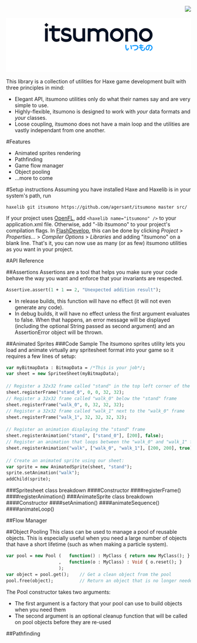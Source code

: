 <p align="right"><a href="https://travis-ci.org/agersant/itsumono"><img src="https://travis-ci.org/agersant/itsumono.png?branch=master"/><a/></p>
<p align="center"><img src="logo.png"/></p>

This library is a collection of utilities for Haxe game development built with three principles in mind:

* Elegant API, itsumono utilities only do what their names say and are very simple to use.
* Highly-flexible, itsumono is designed to work with *your* data formats and *your* classes.
* Loose coupling, itsumono does not have a main loop and the utilities are vastly independant from one another.

#Features

* Animated sprites rendering
* Pathfinding
* Game flow manager
* Object pooling
* …more to come

#Setup instructions
Assuming you have installed Haxe and Haxelib is in your system's path, run

    haxelib git itsumono https://github.com/agersant/itsumono master src/
    
If your project uses [OpenFL](https://github.com/openfl/openfl), add ```<haxelib name="itsumono" />``` to your application.xml file. Otherwise, add "-lib itsumono" to your project's compilation flags. In [FlashDevelop](http://flashdevelop.org/), this can be done by clicking *Project* > *Properties…* > *Compiler Options* > *Libraries* and adding "itsumono" on a blank line. That's it, you can now use as many (or as few) itsumono utilities as you want in your project.

#API Reference

##Assertions
Assertions are a tool that helps you make sure your code behave the way you want and enforce that your invariants are respected.
```haxe
Assertive.assert(1 + 1 == 2, "Unexpected addition result");
```
* In release builds, this function will have no effect (it will not even generate any code).
* In debug builds, it will have no effect unless the first argument evaluates to false. When that happens, an error message will be displayed (including the optional String passed as second argument) and an AssertionError object will be thrown.

##Animated Sprites
###Code Sample
The itsumono sprites utility lets you load and animate virtually any spritesheet format into your game so it requires a few lines of setup:
```haxe
var myBitmapData : BitmapData = /*This is your job*/;
var sheet = new SpriteeSheet(myBitmapData);

// Register a 32x32 frame called "stand" in the top left corner of the sheet
sheet.registerFrame("stand_0", 0, 0, 32, 32);
// Register a 32x32 frame called "walk_0" below the "stand" frame
sheet.registerFrame("walk_0", 0, 32, 32, 32);
// Register a 32x32 frame called "walk_1" next to the "walk_0" frame
sheet.registerFrame("walk_1", 32, 32, 32, 32);

// Register an animation displaying the "stand" frame
sheet.registerAnimation("stand", ["stand_0"], [200], false);
// Register an animation that loops between the "walk_0" and "walk_1" frame
sheet.registerAnimation("walk", ["walk_0", "walk_1"], [200, 200], true);

// Create an animated sprite using our sheet:
var sprite = new AnimatedSprite(sheet, "stand");
sprite.setAnimation("walk");
addChild(sprite);
```
###Spritesheet class breakdown
####Constructor
####registerFrame()
####registerAnimation()
###AnimateSprite class breakdown
####Constructor
####setAnimation()
####animateSequence()
####animateLoop()

##Flow Manager

##Object Pooling
This class can be used to manage a pool of reusable objects. This is especially useful when you need a large number of objects that have a short lifetime (such as when making a particle system).
```haxe
var pool = new Pool (   function() : MyClass { return new MyClass(); }
                    ,   function(o : MyClass) : Void { o.reset(); }
                    );
var object = pool.get();    // Get a clean object from the pool
pool.free(object);          // Return an object that is no longer needed to the pool
```
The Pool constructor takes two arguments:
* The first argument is a factory that your pool can use to build objects when you need them
* The second argument is an optional cleanup function that will be called on pool objects before they are re-used

##Pathfinding
